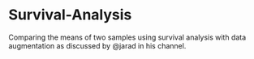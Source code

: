 # Survival-Analysis

Comparing the means of two samples using survival analysis with data augmentation as discussed by @jarad in his channel. 
